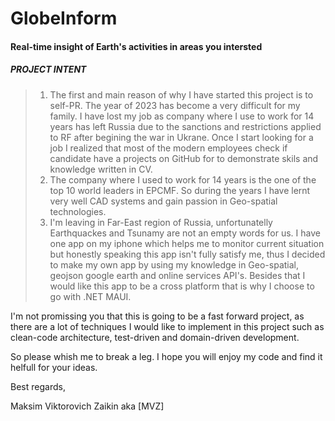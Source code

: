 # GlobeInform

#### Real-time insight of Earth's activities in areas you intersted

##### PROJECT INTENT
  > 1. The first and main reason of why I have started this project is to self-PR. The year of 2023 has become a very difficult for my family. I have lost my job as company where I use to work for 14 years has left Russia due to the sanctions and restrictions applied to RF after begining the war in Ukrane. 
  Once I start looking for a job I realized that most of the modern employees check if candidate have a projects on GitHub for to demonstrate skils and knowledge written in CV.
  > 2. The company where I used to work for 14 years is the one of the top 10 world leaders in EPCMF. So during the years I have lernt very well CAD systems and gain passion in Geo-spatial technologies. 
  > 3. I'm leaving in Far-East region of Russia, unfortunatelly Earthquackes and Tsunamy are not an empty words for us. I have one app on my iphone which helps me to monitor current situation but honestly speaking this app isn't fully satisfy me, thus I decided to make my own app by using my knowledge in Geo-spatial, geojson google earth and online services API's. Besides that I would like this app to be a cross platform that is why I choose to go with .NET MAUI.

I'm not promissing you that this is going to be a fast forward project, as there are a lot of techniques I would like to implement in this project such as clean-code architecture, test-driven and domain-driven development.

So please whish me to break a leg.
I hope you will enjoy my code and find it helfull for your ideas.

Best regards,

Maksim Viktorovich Zaikin aka [MVZ]
